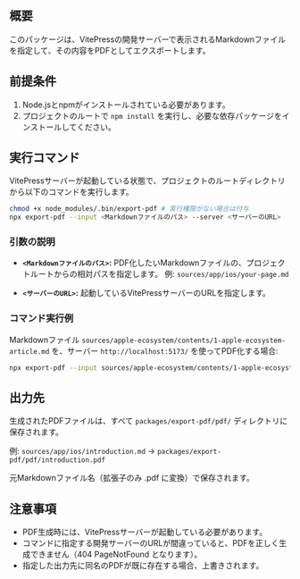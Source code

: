 ## 概要

このパッケージは、VitePressの開発サーバーで表示されるMarkdownファイルを指定して、その内容をPDFとしてエクスポートします。

## 前提条件

1.  Node.jsとnpmがインストールされている必要があります。
2.  プロジェクトのルートで `npm install` を実行し、必要な依存パッケージをインストールしてください。

## 実行コマンド

VitePressサーバーが起動している状態で、プロジェクトのルートディレクトリから以下のコマンドを実行します。

```bash
chmod +x node_modules/.bin/export-pdf # 実行権限がない場合は付与
npx export-pdf --input <Markdownファイルのパス> --server <サーバーのURL>
```

### 引数の説明

*   **`<Markdownファイルのパス>`:**
    PDF化したいMarkdownファイルの、プロジェクトルートからの相対パスを指定します。
    例: `sources/app/ios/your-page.md`

*   **`<サーバーのURL>`:**
    起動しているVitePressサーバーのURLを指定します。

### コマンド実行例

Markdownファイル `sources/apple-ecosystem/contents/1-apple-ecosystem-article.md` を、サーバー `http://localhost:5173/` を使ってPDF化する場合:

```bash
npx export-pdf --input sources/apple-ecosystem/contents/1-apple-ecosystem-article.md --server http://localhost:5173/
```

## 出力先

生成されたPDFファイルは、すべて `packages/export-pdf/pdf/` ディレクトリに保存されます。

例: `sources/app/ios/introduction.md` → `packages/export-pdf/pdf/introduction.pdf`

元Markdownファイル名（拡張子のみ .pdf に変換）で保存されます。

## 注意事項

*   PDF生成時には、VitePressサーバーが起動している必要があります。
*   コマンドに指定する開発サーバーのURLが間違っていると、PDFを正しく生成できません（404 PageNotFound となります）。
*   指定した出力先に同名のPDFが既に存在する場合、上書きされます。 